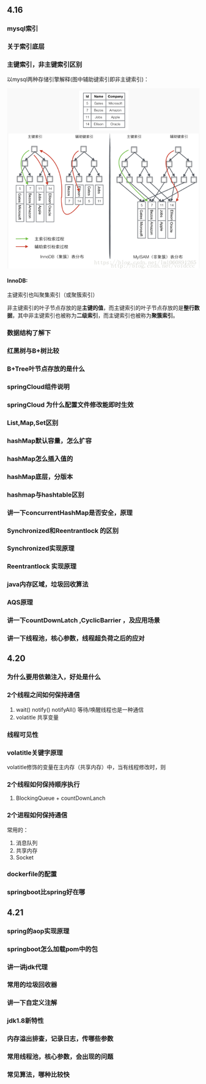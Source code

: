 ## 4.16

### mysql索引

### 关于索引底层

### 主键索引，非主键索引区别

以mysql两种存储引擎解释(图中辅助键索引即非主键索引)：



 ![img](https://github.com/Bennett-Q/staticRepo/blob/master/images/mysql%E7%B4%A2%E5%BC%95%E5%AE%9E%E7%8E%B0.png?raw=true) 

  

#### InnoDB:

主键索引也叫聚集索引（或聚簇索引）

 非主键索引的叶子节点存放的是**主键的值**，而主键索引的叶子节点存放的是**整行数据**，其中非主键索引也被称为**二级索引**，而主键索引也被称为**聚簇索引**。



### 数据结构了解下

### 红黑树与B+树比较

###  B+Tree叶节点存放的是什么



### springCloud组件说明

### springCloud 为什么配置文件修改能即时生效

### List,Map,Set区别

### hashMap默认容量，怎么扩容

### hashMap怎么插入值的

### hashMap底层，分版本

### hashmap与hashtable区别

### 讲一下concurrentHashMap是否安全，原理



### Synchronized和Reentrantlock 的区别

### Synchronized实现原理

### Reentrantlock 实现原理



### java内存区域，垃圾回收算法

### AQS原理

### 讲一下countDownLatch ,CyclicBarrier ，及应用场景 

### 讲一下线程池，核心参数，线程超负荷之后的应对

## 4.20

### 为什么要用依赖注入，好处是什么

### 2个线程之间如何保持通信

1. wait()  notify() notifyAll() 等待/唤醒线程也是一种通信
2. volatitle 共享变量

### 线程可见性

### volatitle关键字原理

volatitle修饰的变量在主内存（共享内存）中，当有线程修改时，则

### 2个线程如何保持顺序执行

1. BlockingQueue + countDownLanch

### 2个进程如何保持通信

常用的：

1. 消息队列
2. 共享内存
3. Socket

### dockerfile的配置

### springboot比spring好在哪

## 4.21

### spring的aop实现原理

### springboot怎么加载pom中的包

### 讲一讲jdk代理

### 常用的垃圾回收器

### 讲一下自定义注解

### jdk1.8新特性

### 内存溢出排查，记录日志，传哪些参数

### 常用线程池，核心参数，会出现的问题

### 常见算法，哪种比较快

